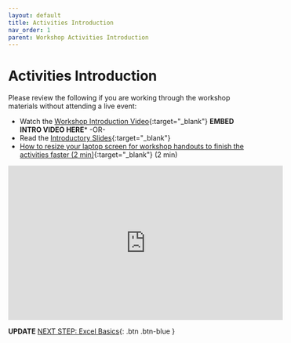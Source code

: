 ```yaml
---
layout: default
title: Activities Introduction
nav_order: 1
parent: Workshop Activities Introduction
---
```

# Activities Introduction

Please review the following if you are working through the workshop materials without attending a live event:
- Watch the [Workshop Introduction Video](https://www.youtube.com/watch?v=0LHKWZ18UEc){:target="_blank"}
**EMBED INTRO VIDEO HERE***
-OR-
- Read the [Introductory Slides](https://docs.google.com/presentation/d/1hjgyXWqlEb3NijemjMQwqBDszmIAMjI3TJn58lE0Mm8/edit#slide=id.g7d261d3503_1_0){:target="_blank"} 
- [How to resize your laptop screen for workshop handouts to finish the activities faster (2 min)](https://www.youtube.com/watch?v=Igk5hZUfzN0){:target="_blank"} (2 min)<br>
<iframe width="560" height="315" src="https://www.youtube.com/embed/Igk5hZUfzN0" title="YouTube video player" frameborder="0" allow="accelerometer; autoplay; clipboard-write; encrypted-media; gyroscope; picture-in-picture" allowfullscreen></iframe>

**UPDATE**
[NEXT STEP: Excel Basics](basics-data-cleaning.html){: .btn .btn-blue }
